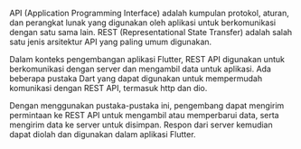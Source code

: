 API (Application Programming Interface) adalah kumpulan protokol, aturan, dan perangkat lunak yang digunakan oleh aplikasi untuk berkomunikasi dengan satu sama lain. REST (Representational State Transfer) adalah salah satu jenis arsitektur API yang paling umum digunakan.

Dalam konteks pengembangan aplikasi Flutter, REST API digunakan untuk berkomunikasi dengan server dan mengambil data untuk aplikasi. Ada beberapa pustaka Dart yang dapat digunakan untuk mempermudah komunikasi dengan REST API, termasuk http dan dio.

Dengan menggunakan pustaka-pustaka ini, pengembang dapat mengirim permintaan ke REST API untuk mengambil atau memperbarui data, serta mengirim data ke server untuk disimpan. Respon dari server kemudian dapat diolah dan digunakan dalam aplikasi Flutter.

